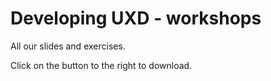 Developing UXD - workshops
==========================

All our slides and exercises.

Click on the button to the right to download.
